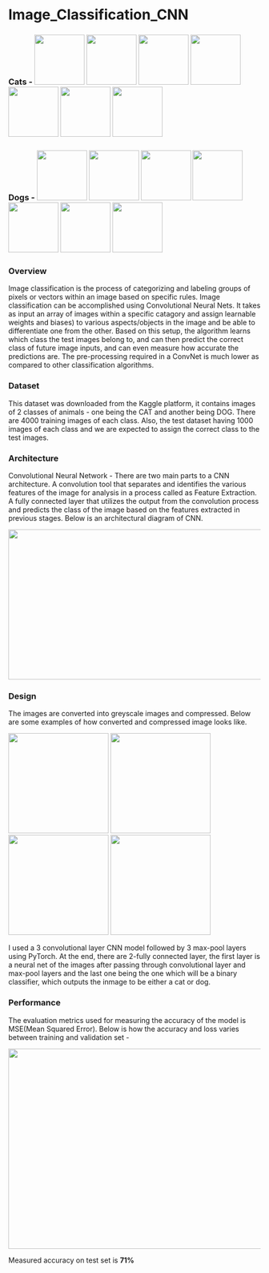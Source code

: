 # Image_Classification_CNN

### Cats - <img src='https://github.com/Ruparna25/Image_Classification_CNN/blob/main/Images/cat.1.jpg' width=100 height=100> <img src='https://github.com/Ruparna25/Image_Classification_CNN/blob/main/Images/cat.102.jpg' width=100 height=100> <img src='https://github.com/Ruparna25/Image_Classification_CNN/blob/main/Images/cat.11.jpg' width=100 height=100> <img src='https://github.com/Ruparna25/Image_Classification_CNN/blob/main/Images/cat.116.jpg' width=100 height=100> <img src='https://github.com/Ruparna25/Image_Classification_CNN/blob/main/Images/cat.126.jpg' width=100 height=100> <img src='https://github.com/Ruparna25/Image_Classification_CNN/blob/main/Images/cat.21.jpg' width=100 height=100> <img src='https://github.com/Ruparna25/Image_Classification_CNN/blob/main/Images/cat.257.jpg' width=100 height=100></img>
### Dogs - <img src='https://github.com/Ruparna25/Image_Classification_CNN/blob/main/Images/dog.10.jpg' width=100 height=100> <img src='https://github.com/Ruparna25/Image_Classification_CNN/blob/main/Images/dog.120.jpg' width=100 height=100> <img src='https://github.com/Ruparna25/Image_Classification_CNN/blob/main/Images/dog.133.jpg' width=100 height=100> <img src='https://github.com/Ruparna25/Image_Classification_CNN/blob/main/Images/dog.461.jpg' width=100 height=100> <img src='https://github.com/Ruparna25/Image_Classification_CNN/blob/main/Images/dog.473.jpg' width=100 height=100> <img src='https://github.com/Ruparna25/Image_Classification_CNN/blob/main/Images/dog.77.jpg' width=100 height=100> <img src='https://github.com/Ruparna25/Image_Classification_CNN/blob/main/Images/dog.146.jpg' width=100 height=100></img>

### Overview
Image classification is the process of categorizing and labeling groups of pixels or vectors within an image based on specific rules. Image classification can be accomplished using Convolutional Neural Nets. It takes as input an array of images within a specific catagory and assign learnable weights and biases) to various aspects/objects in the image and be able to differentiate one from the other. Based on this setup, the algorithm learns which class the test images belong to, and can then predict the correct class of future image inputs, and can even measure how accurate the predictions are. The pre-processing required in a ConvNet is much lower as compared to other classification algorithms. 

### Dataset
This dataset was downloaded from the Kaggle platform, it contains images of 2 classes of animals - one being the CAT and another being DOG. There are 4000 training images of each class. Also, the test dataset having 1000 images of each class and we are expected to assign the correct class to the test images.

### Architecture
Convolutional Neural Network - There are two main parts to a CNN architecture. A convolution tool that separates and identifies the various features of the image for analysis in a process called as Feature Extraction. A fully connected layer that utilizes the output from the convolution process and predicts the class of the image based on the features extracted in previous stages. Below is an architectural diagram of CNN.

<img src='https://github.com/Ruparna25/Image_Classification_CNN/blob/main/Images/CNN_architecture1.jpeg' width=600 height=300></img>

### Design
The images are converted into greyscale images and compressed. Below are some examples of how converted and compressed image looks like.

<img src='https://github.com/Ruparna25/Image_Classification_CNN/blob/main/Images/compress_img_cat_1.JPG' width=200 height=200></img>
<img src='https://github.com/Ruparna25/Image_Classification_CNN/blob/main/Images/compress_img_cat_2.JPG' width=200 height=200></img>
<img src='https://github.com/Ruparna25/Image_Classification_CNN/blob/main/Images/compress_img_dog_1.JPG' width=200 height=200></img>
<img src='https://github.com/Ruparna25/Image_Classification_CNN/blob/main/Images/compress_img_dog_2.JPG' width=200 height=200></img>

I used a 3 convolutional layer CNN model followed by 3 max-pool layers using PyTorch. At the end, there are 2-fully connected layer, the first layer is a neural net of the images after passing through convolutional layer and max-pool layers and the last one being the one which will be a binary classifier, which outputs the inmage to be either a cat or dog. 

### Performance

The evaluation metrics used for measuring the accuracy of the model is MSE(Mean Squared Error). Below is how the accuracy and loss varies between training and validation set -

<img src='https://github.com/Ruparna25/Image_Classification_CNN/blob/main/Images/performance.JPG' width=600 height=400></img>

Measured accuracy on test set is **71%**  

